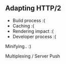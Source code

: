 ## Adapting HTTP/2

* Build process :(
* Caching :(
* Rendering impact :(
* Developer process :(

Minifying.. :)

Multiplexing / Server Push
